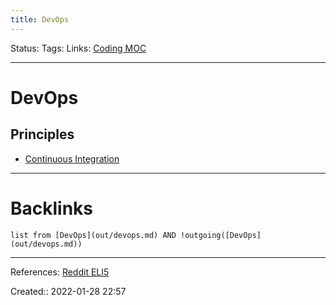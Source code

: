 ```yaml
---
title: DevOps
---
```

Status: 
Tags: 
Links: [Coding MOC](out/coding-moc.md)
___
# DevOps
## Principles
- [Continuous Integration](out/continuous-integration.md)
___
# Backlinks
```dataview
list from [DevOps](out/devops.md) AND !outgoing([DevOps](out/devops.md))
```
___
References: [Reddit ELI5](https://www.reddit.com/r/explainlikeimfive/comments/3e22nr/eli5what_is_devops_how_is_it_useful/)

Created:: 2022-01-28 22:57
